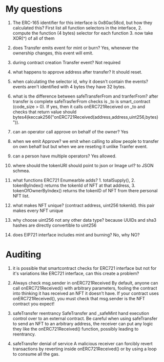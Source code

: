 # My questions

1. The ERC-165 identifier for this interface is 0x80ac58cd, but how they calculated this? First list all function selectors in the interface, 2. compute the function (4 bytes) selector for each function 3. now take XOR(^) of all of them

2. does Transfer emits event for mint or burn? Yes, whenever the ownership changes, this event will emit.

3. during contract creation Transfer event? Not required

4. what happens to approve address after transfer? It should reset.

5. when calculating the selector id, why it doesn't contain the events? events aren't identified with 4 bytes they have 32 bytes.

6. what is the difference between safeTransferFrom and tranferFrom? after transfer is complete safeTrasferFrom checks is _to is smart_contract (code_size > 0). If yes, then it calls onERC721Received on _to and checks that return value should 
    bytes4(keccak256("onERC721Received(address,address,uint256,bytes)")).

7. can an operator call approve on behalf of the owner? Yes

8. when we emit Approve? we emit when calling to allow people to transfer on own behalf but but when we are reseting it unlike Tranfer event.

9. can a person have multiple operators? Yes allowed.

10. where should the tokenURI should point to json or Image url? to JSON schmea.

11. what functions ERC721 Enumearble adds? 1. totalSupply(), 2. tokenByIndex() returns the tokenId of NFT at that address, 3. tokenOfOwnerByIndex() returns the tokenID of NFT from there personal NFT list.

12. what makes NFT unique? (contract address, uint256 tokenId). this pair makes every NFT unique

13. why choose uint256 not any other data type? because UUIDs and sha3 hashes are directly convertible to uint256

14. does EIP721 interface includes mint and burning? No, why NO? 

# Auditing

1. it is possible that smartcontract checks for ERC721 interface but not for it's variations like ERC721 interface, can this create a problem?

2. Always check msg.sender in onERC721Received
    By default, anyone can call onERC721Received() with arbitrary parameters, fooling the contract into thinking it has received an NFT it doesn’t have. If your contract uses onERC721Received(), you must check that msg.sender is the NFT contract you expect!

3. safeTransfer reentrancy
    SafeTransfer and _safeMint hand execution control over to an external contract. Be careful when using safeTransfer to send an NFT to an arbitrary address, the receiver can put any logic they like the onERC721Received() function, possibly leading to reentrancy. 

4. safeTransfer denial of service
    A malicious receiver can forcibly revert transactions by reverting inside onERC721Received() or by using a loop to consume all the gas. 